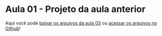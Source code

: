 # Aula 01 - Projeto da aula anterior

Aqui você pode [baixar os arquivos da aula 03](https://github.com/alura-cursos/Portifolio-HTML-e-CSS-Curso2/archive/refs/heads/aula_3.zip) ou [acessar os arquivos no Github](https://github.com/alura-cursos/Portifolio-HTML-e-CSS-Curso2/tree/aula_3)!